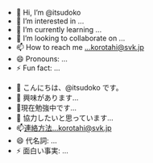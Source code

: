 - 👋 Hi, I’m @itsudoko
- 👀 I’m interested in ...
- 🌱 I’m currently learning ...
- 💞️ I’m looking to collaborate on ...
- 📫 How to reach me ...korotahi@svk.jp
- 😄 Pronouns: ...
- ⚡ Fun fact: ...

<!---
itsudoko/itsudoko is a ✨ special ✨ repository because its `README.md` (this file) appears on your GitHub profile.
You can click the Preview link to take a look at your changes.
--->


- 👋 こんにちは、@itsudoko です。
- 👀 興味があります...
- 🌱現在勉強中です...
- 💞️ 協力したいと思っています...
- 📫連絡方法...korotahi@svk.jp
- 😄 代名詞: ...
- ⚡ 面白い事実: ...

<!---
itsudoko/itsudoko は、`README.md` (このファイル) が GitHub プロファイルに表示されるため、✨特別な ✨ リポジトリです。
[プレビュー] リンクをクリックすると、変更内容を確認できます。
--->
